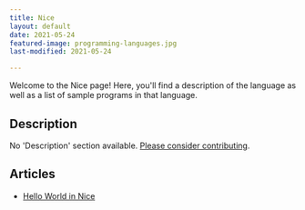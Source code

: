 ```yaml
---
title: Nice
layout: default
date: 2021-05-24
featured-image: programming-languages.jpg
last-modified: 2021-05-24

---
```


Welcome to the Nice page! Here, you'll find a description of the language as well as a list of sample programs in that language.

## Description

No 'Description' section available. [Please consider contributing](https://github.com/TheRenegadeCoder/sample-programs-website).

## Articles

- [Hello World in Nice](https://rzuckerm.github.io/sample-programs-website-copy/projects/hello-world/nice)